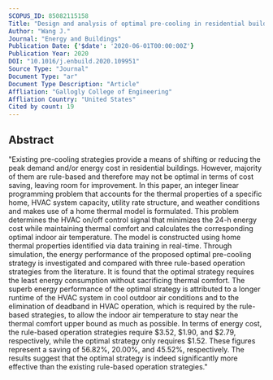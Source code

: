 ```yaml
---
SCOPUS_ID: 85082115158
Title: "Design and analysis of optimal pre-cooling in residential buildings"
Author: "Wang J."
Journal: "Energy and Buildings"
Publication Date: {'$date': '2020-06-01T00:00:00Z'}
Publication Year: 2020
DOI: "10.1016/j.enbuild.2020.109951"
Source Type: "Journal"
Document Type: "ar"
Document Type Description: "Article"
Affliation: "Gallogly College of Engineering"
Affliation Country: "United States"
Cited by count: 19
---
```


## Abstract
"Existing pre-cooling strategies provide a means of shifting or reducing the peak demand and/or energy cost in residential buildings. However, majority of them are rule-based and therefore may not be optimal in terms of cost saving, leaving room for improvement. In this paper, an integer linear programming problem that accounts for the thermal properties of a specific home, HVAC system capacity, utility rate structure, and weather conditions and makes use of a home thermal model is formulated. This problem determines the HVAC on/off control signal that minimizes the 24-h energy cost while maintaining thermal comfort and calculates the corresponding optimal indoor air temperature. The model is constructed using home thermal properties identified via data training in real-time. Through simulation, the energy performance of the proposed optimal pre-cooling strategy is investigated and compared with three rule-based operation strategies from the literature. It is found that the optimal strategy requires the least energy consumption without sacrificing thermal comfort. The superb energy performance of the optimal strategy is attributed to a longer runtime of the HVAC system in cool outdoor air conditions and to the elimination of deadband in HVAC operation, which is required by the rule-based strategies, to allow the indoor air temperature to stay near the thermal comfort upper bound as much as possible. In terms of energy cost, the rule-based operation strategies require $3.52, $1.90, and $2.79, respectively, while the optimal strategy only requires $1.52. These figures represent a saving of 56.82%, 20.00%, and 45.52%, respectively. The results suggest that the optimal strategy is indeed significantly more effective than the existing rule-based operation strategies."
